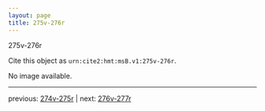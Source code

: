 ```yaml
---
layout: page
title: 275v-276r
---
```


275v-276r

Cite this object as `urn:cite2:hmt:msB.v1:275v-276r`.

No image available. 



---

previous: [274v-275r](../274v-275r/) | next: [276v-277r](../276v-277r/)